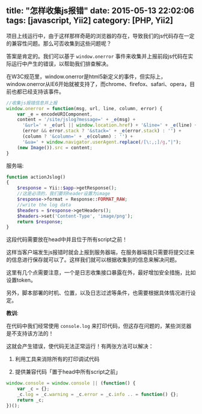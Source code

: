 title: "怎样收集js报错"
date: 2015-05-13 22:02:06
tags: [javascript, Yii2]
category: [PHP, Yii2]
---

项目上线运行中，由于这样那样奇葩的浏览器的存在，导致我们的js代码存在一定的兼容性问题。那么可否收集到这些问题呢？

答案是肯定的。我们可以基于 `window.onerror` 事件来收集并上报前段js代码在实际运行中产生的错误，以帮助我们排查解决。

在W3C规范里，window.onerror是html5新定义的事件，但实际上，window.onerror从IE6开始就被支持了，而chrome、firefox、safari、opera，目前也都已经支持该事件。

```javascript
//收集js报错信息并上报
window.onerror = function(msg, url, line, column, error) {
	var _e = encodeURIComponent,
	content = '/site/jslog?message=' + _e(msg) +
	  '&url=' + _e(url || window.location.href) + '&line=' + _e(line) +
	  (error && error.stack ? '&stack=' + _e(error.stack) : '') +
	  (column ? '&column=' + _e(column) : '') +
	  '&ua=' + window.navigator.userAgent.replace(/[\:,;]/g,"|");
	(new Image()).src = content;
}
```

服务端:

```php
function actionJslog()
{
	$response = Yii::$app->getResponse();
	//这是必须的，我们要将header设置为image
    $response->format = Response::FORMAT_RAW;
	//write the log data
	$headers = $response->getHeaders();
	$headers->set('Content-Type', 'image/png');
	return $response;
}
```

这段代码需要放在head中并且位于所有script之前！

这样当客户端发生js报错时就会上报到服务器端，在服务器端我只需要将提交过来的信息进行保存就可以了。这样我们就可以根据收集到的信息来解决问题。

这里有几个点需要注意，一个是日志收集接口暴露在外，最好增加安全措施，比如设置token。

另外，脚本部署的时机、位置，以及日志过滤等条件，也需要根据具体情况进行设定。

__教训__:

在代码中我们经常使用 `console.log` 来打印代码，但这存在问题的，某些浏览器是不支持该方法的！

这就会产生错误，使代码无法正常运行！有两张方法可以解决：

1. 利用工具来消除所有的打印调试代码

2. 提供兼容代码「置于head中所有script之前」

```javascript
window.console = window.console || (function() {
	var _c = {};
	_c.log = _c.warning = _c.error = _c.info .. = function() {};
	return _c;
})();
```
